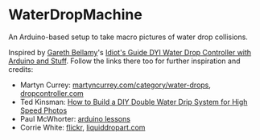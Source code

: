 # WaterDropMachine

An Arduino-based setup to take macro pictures of water drop collisions.

Inspired by [Gareth Bellamy](https://www.flickr.com/people/157221234@N03/)'s [Idiot's Guide DYI Water Drop Controller with Arduino and Stuff](https://www.talkphotography.co.uk/threads/an-idiots-guide-diy-water-drop-controller-with-arduinos-and-stuff.690385/#post-8346517). Follow the links there too for further inspiration and credits:

- Martyn Currey: [martyncurrey.com/category/water-drops](http://www.martyncurrey.com/category/water-drops/), [dropcontroller.com](http://www.dropcontroller.com/guides/)
- Ted Kinsman: [How to Build a DIY Double Water Drip System for High Speed Photos](https://petapixel.com/2016/06/04/build-diy-double-water-drip-system-high-speed-photos/)
- Paul McWhorter: [arduino lessons](http://www.toptechboy.com/arduino-lessons/)
- Corrie White: [flickr](https://www.flickr.com/photos/10756887@N07/albums/72157613369221788), [liquiddropart.com](https://www.liquiddropart.com/)
